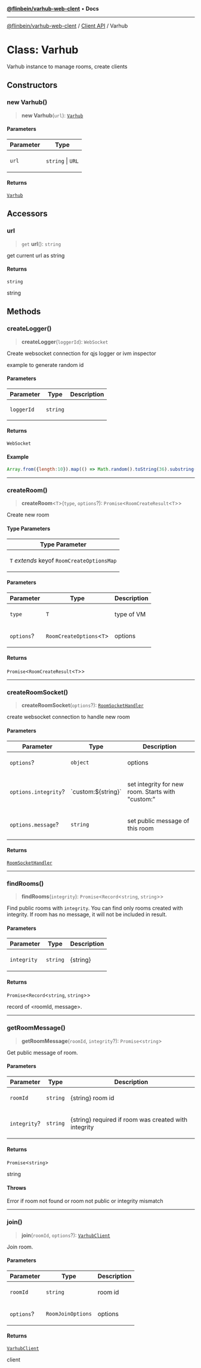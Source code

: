 [**@flinbein/varhub-web-clent**](../../README.md) • **Docs**

***

[@flinbein/varhub-web-clent](../../README.md) / [Client API](../README.md) / Varhub

# Class: Varhub

Varhub instance to manage rooms, create clients

## Constructors

### new Varhub()

> **new Varhub**(`url`): [`Varhub`](Varhub.md)

#### Parameters

<table>
<thead>
<tr>
<th>Parameter</th>
<th>Type</th>
</tr>
</thead>
<tbody>
<tr>
<td>

`url`

</td>
<td>

`string` \| `URL`

</td>
</tr>
</tbody>
</table>

#### Returns

[`Varhub`](Varhub.md)

## Accessors

### url

> `get` **url**(): `string`

get current url as string

#### Returns

`string`

string

## Methods

### createLogger()

> **createLogger**(`loggerId`): `WebSocket`

Create websocket connection for qjs logger or ivm inspector

example to generate random id

#### Parameters

<table>
<thead>
<tr>
<th>Parameter</th>
<th>Type</th>
<th>Description</th>
</tr>
</thead>
<tbody>
<tr>
<td>

`loggerId`

</td>
<td>

`string`

</td>
<td>

</td>
</tr>
</tbody>
</table>

#### Returns

`WebSocket`

#### Example

```js
Array.from({length:10}).map(() => Math.random().toString(36).substring(2)).join("")
```

***

### createRoom()

> **createRoom**\<`T`\>(`type`, `options`?): `Promise`\<`RoomCreateResult`\<`T`\>\>

Create new room

#### Type Parameters

<table>
<thead>
<tr>
<th>Type Parameter</th>
</tr>
</thead>
<tbody>
<tr>
<td>

`T` *extends* keyof `RoomCreateOptionsMap`

</td>
</tr>
</tbody>
</table>

#### Parameters

<table>
<thead>
<tr>
<th>Parameter</th>
<th>Type</th>
<th>Description</th>
</tr>
</thead>
<tbody>
<tr>
<td>

`type`

</td>
<td>

`T`

</td>
<td>

type of VM

</td>
</tr>
<tr>
<td>

`options`?

</td>
<td>

`RoomCreateOptions`\<`T`\>

</td>
<td>

options

</td>
</tr>
</tbody>
</table>

#### Returns

`Promise`\<`RoomCreateResult`\<`T`\>\>

***

### createRoomSocket()

> **createRoomSocket**(`options`?): [`RoomSocketHandler`](RoomSocketHandler.md)

create websocket connection to handle new room

#### Parameters

<table>
<thead>
<tr>
<th>Parameter</th>
<th>Type</th>
<th>Description</th>
</tr>
</thead>
<tbody>
<tr>
<td>

`options`?

</td>
<td>

`object`

</td>
<td>

options

</td>
</tr>
<tr>
<td>

`options.integrity`?

</td>
<td>

\`custom:$\{string\}\`

</td>
<td>

set integrity for new room. Starts with "custom:"

</td>
</tr>
<tr>
<td>

`options.message`?

</td>
<td>

`string`

</td>
<td>

set public message of this room

</td>
</tr>
</tbody>
</table>

#### Returns

[`RoomSocketHandler`](RoomSocketHandler.md)

***

### findRooms()

> **findRooms**(`integrity`): `Promise`\<`Record`\<`string`, `string`\>\>

Find public rooms with `integrity`.
You can find only rooms created with integrity.
If room has no message, it will not be included in result.

#### Parameters

<table>
<thead>
<tr>
<th>Parameter</th>
<th>Type</th>
<th>Description</th>
</tr>
</thead>
<tbody>
<tr>
<td>

`integrity`

</td>
<td>

`string`

</td>
<td>

{string}

</td>
</tr>
</tbody>
</table>

#### Returns

`Promise`\<`Record`\<`string`, `string`\>\>

record of <roomId, message>.

***

### getRoomMessage()

> **getRoomMessage**(`roomId`, `integrity`?): `Promise`\<`string`\>

Get public message of room.

#### Parameters

<table>
<thead>
<tr>
<th>Parameter</th>
<th>Type</th>
<th>Description</th>
</tr>
</thead>
<tbody>
<tr>
<td>

`roomId`

</td>
<td>

`string`

</td>
<td>

{string} room id

</td>
</tr>
<tr>
<td>

`integrity`?

</td>
<td>

`string`

</td>
<td>

{string} required if room was created with integrity

</td>
</tr>
</tbody>
</table>

#### Returns

`Promise`\<`string`\>

string

#### Throws

Error if room not found or room not public or integrity mismatch

***

### join()

> **join**(`roomId`, `options`?): [`VarhubClient`](VarhubClient.md)

Join room.

#### Parameters

<table>
<thead>
<tr>
<th>Parameter</th>
<th>Type</th>
<th>Description</th>
</tr>
</thead>
<tbody>
<tr>
<td>

`roomId`

</td>
<td>

`string`

</td>
<td>

room id

</td>
</tr>
<tr>
<td>

`options`?

</td>
<td>

`RoomJoinOptions`

</td>
<td>

options

</td>
</tr>
</tbody>
</table>

#### Returns

[`VarhubClient`](VarhubClient.md)

client
